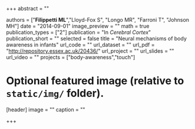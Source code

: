 +++
abstract = ""

authors = ["**Filippetti ML**","Lloyd-Fox S", "Longo MR", "Farroni T", "Johnson MH"]
date = "2014-09-01"
image_preview = ""
math = true
publication_types = ["2"]
publication = "In *Cerebral Cortex*"
publication_short = ""
selected = false
title = "Neural mechanisms of body awareness in infants"
url_code = ""
url_dataset = ""
url_pdf = "http://repository.essex.ac.uk/20436/"
url_project = ""
url_slides = ""
url_video = ""
projects = ["body-awareness","touch"]

# Optional featured image (relative to `static/img/` folder).
[header]
image = ""
caption = ""

+++